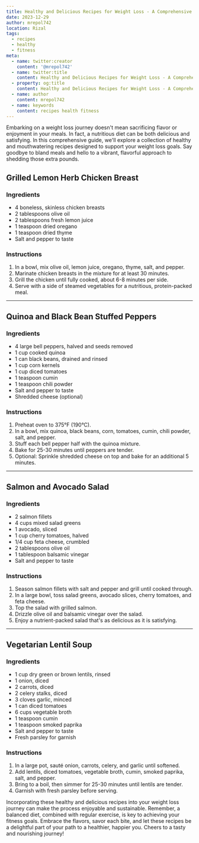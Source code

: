 ```yaml
---
title: Healthy and Delicious Recipes for Weight Loss - A Comprehensive Guide
date: 2023-12-29
author: mrepol742
location: Rizal  
tags:
  - recipes
  - healthy
  - fitness
meta:
  - name: twitter:creator
    content: '@mrepol742'
  - name: twitter:title
    content: Healthy and Delicious Recipes for Weight Loss - A Comprehensive Guide
  - property: og:title
    content: Healthy and Delicious Recipes for Weight Loss - A Comprehensive Guide
  - name: author
    content: mrepol742
  - name: keywords
    content: recipes health fitness
---
```


Embarking on a weight loss journey doesn't mean sacrificing flavor or enjoyment in your meals. In fact, a nutritious diet can be both delicious and satisfying. In this comprehensive guide, we'll explore a collection of healthy and mouthwatering recipes designed to support your weight loss goals. Say goodbye to bland meals and hello to a vibrant, flavorful approach to shedding those extra pounds.

## **Grilled Lemon Herb Chicken Breast**

### Ingredients
- 4 boneless, skinless chicken breasts
- 2 tablespoons olive oil
- 2 tablespoons fresh lemon juice
- 1 teaspoon dried oregano
- 1 teaspoon dried thyme
- Salt and pepper to taste

### Instructions
1. In a bowl, mix olive oil, lemon juice, oregano, thyme, salt, and pepper.
2. Marinate chicken breasts in the mixture for at least 30 minutes.
3. Grill the chicken until fully cooked, about 6-8 minutes per side.
4. Serve with a side of steamed vegetables for a nutritious, protein-packed meal.

---

## **Quinoa and Black Bean Stuffed Peppers**

### Ingredients
- 4 large bell peppers, halved and seeds removed
- 1 cup cooked quinoa
- 1 can black beans, drained and rinsed
- 1 cup corn kernels
- 1 cup diced tomatoes
- 1 teaspoon cumin
- 1 teaspoon chili powder
- Salt and pepper to taste
- Shredded cheese (optional)

### Instructions
1. Preheat oven to 375°F (190°C).
2. In a bowl, mix quinoa, black beans, corn, tomatoes, cumin, chili powder, salt, and pepper.
3. Stuff each bell pepper half with the quinoa mixture.
4. Bake for 25-30 minutes until peppers are tender.
5. Optional: Sprinkle shredded cheese on top and bake for an additional 5 minutes.

---

## **Salmon and Avocado Salad**

### Ingredients
- 2 salmon fillets
- 4 cups mixed salad greens
- 1 avocado, sliced
- 1 cup cherry tomatoes, halved
- 1/4 cup feta cheese, crumbled
- 2 tablespoons olive oil
- 1 tablespoon balsamic vinegar
- Salt and pepper to taste

### Instructions
1. Season salmon fillets with salt and pepper and grill until cooked through.
2. In a large bowl, toss salad greens, avocado slices, cherry tomatoes, and feta cheese.
3. Top the salad with grilled salmon.
4. Drizzle olive oil and balsamic vinegar over the salad.
5. Enjoy a nutrient-packed salad that's as delicious as it is satisfying.

---

## **Vegetarian Lentil Soup**

### Ingredients
- 1 cup dry green or brown lentils, rinsed
- 1 onion, diced
- 2 carrots, diced
- 2 celery stalks, diced
- 3 cloves garlic, minced
- 1 can diced tomatoes
- 6 cups vegetable broth
- 1 teaspoon cumin
- 1 teaspoon smoked paprika
- Salt and pepper to taste
- Fresh parsley for garnish

### Instructions
1. In a large pot, sauté onion, carrots, celery, and garlic until softened.
2. Add lentils, diced tomatoes, vegetable broth, cumin, smoked paprika, salt, and pepper.
3. Bring to a boil, then simmer for 25-30 minutes until lentils are tender.
4. Garnish with fresh parsley before serving.


Incorporating these healthy and delicious recipes into your weight loss journey can make the process enjoyable and sustainable. Remember, a balanced diet, combined with regular exercise, is key to achieving your fitness goals. Embrace the flavors, savor each bite, and let these recipes be a delightful part of your path to a healthier, happier you. Cheers to a tasty and nourishing journey!